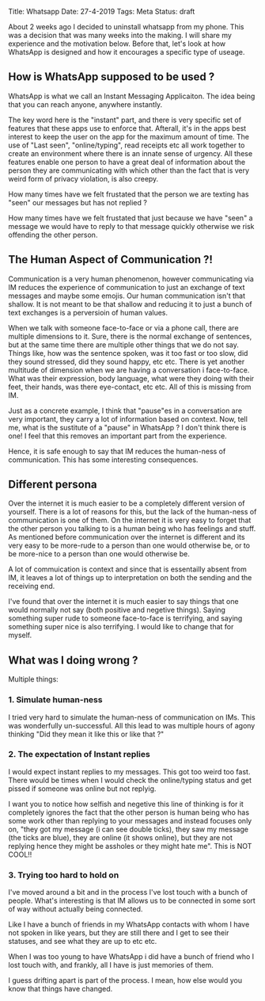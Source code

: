 Title: Whatsapp
Date: 27-4-2019
Tags: Meta
Status: draft

About 2 weeks ago I decided to uninstall whatsapp from my phone. This
was a decision that was many weeks into the making. I will share my
experience and the motivation below.
Before that, let's look at how WhatsApp is designed and how it
encourages a specific type of useage.

## How is WhatsApp supposed to be used ? ##

WhatsApp is what we call an Instant Messaging Applicaiton. The idea
being that you can reach anyone, anywhere instantly. 

The key word here is the "instant" part, and there is very specific
set of features that these apps use to enforce that. Afterall, it's in
the apps best interest to keep the user on the app for the maximum
amount of time. The use of "Last seen", "online/typing", read receipts
etc all work together to create an environment where there is an
innate sense of urgency. All these features enable one person to have
a great deal of information about the person they are communicating
with which other than the fact that is very weird form of privacy
violation, is also creepy.

How many times have we felt frustated that the person we are texting
has "seen" our messages but has not replied ?

How many times have we felt frustated that just because we have "seen"
a message we would have to reply to that message quickly otherwise we
risk offending the other person.


## The Human Aspect of Communication ?! ##
Communication is a very human phenomenon, however communicating via IM
reduces the experience of communication to just an exchange of text
messages and maybe some emojis. Our human communication isn't that
shallow. It is not meant to be that shallow and reducing it to just a
bunch of text exchanges is a perversioin of human values.


When we talk with someone face-to-face or via a phone call, there are
multiple dimensions to it. Sure, there is the normal exchange of
sentences, but at the same time there are multiple other things that
we do not say. Things like, how was the sentence spoken, was it too
fast or too slow, did they sound stressed, did they sound happy, etc
etc. There is yet another multitude of dimension when we are having a
conversation i face-to-face. What was their expression, body language,
what were they doing with their feet, their hands, was there
eye-contact, etc etc. All of this is missing from IM.

Just as a concrete example, I think that "pause"es in a conversation
are very important, they carry a lot of information based on context.
Now, tell me, what is the sustitute of a "pause" in WhatsApp ? I don't
think there is one! I feel that this removes an important part from
the experience.

Hence, it is safe enough to say that IM reduces the human-ness of
communication. This has some interesting consequences. 

## Different persona ##
Over the internet it is much easier to be a completely different
version of yourself. There is a lot of reasons for this, but the lack
of the human-ness of communication is one of them. On the internet it
is very easy to forget that the other person you talking to is a human
being who has feelings and stuff. As mentioned before communication
over the internet is different and its very easy to be more-rude to a
person than one would otherwise be, or to be more-nice to a person
than one would otherwise be. 

A lot of commuication is context and since that is essentailly absent
from IM, it leaves a lot of things up to interpretation on both the
sending and the receiving end.

I've found that over the internet it is much easier to say things that
one would normally not say (both positive and negetive things). Saying
something super rude to someone face-to-face is terrifying, and saying
something super nice is also terrifying. I would like to change that
for myself.


## What was I doing wrong ? ##

Multiple things:

### 1. Simulate human-ness ###
I tried very hard to simulate the human-ness of communication on
IMs. This was wonderfully un-successful. All this lead to was multiple
hours of agony thinking "Did they mean it like this or like that ?"

### 2. The expectation of Instant replies ###
I would expect instant replies to my messages. This got too weird too
fast.  There would be times when I would check the online/typing
status and get pissed if someone was online but not replyig.

I want you to notice how selfish and negetive this line of thinking is
for it completely ignores the fact that the other person is human
being who has some work other than replying to your messages and
instead focuses only on, "they got my message (i can see double
ticks), they saw my message (the ticks are blue), they are online (it
shows online), but they are not replying hence they might be assholes
or they might hate me". This is NOT COOL!!

### 3. Trying too hard to hold on ###
I've moved around a bit and in the process I've lost touch with a
bunch of people. What's interesting is that IM allows us to be
connected in some sort of way without actually being connected.

Like I have a bunch of friends in my WhatsApp contacts with whom I
have not spoken in like years, but they are still there and I get to
see their statuses, and see what they are up to etc etc.

When I was too young to have WhatsApp i did have a bunch of friend who
I lost touch with, and frankly, all I have is just memories of them.

I guess drifting apart is part of the process. I mean, how else would
you know that things have changed. 



